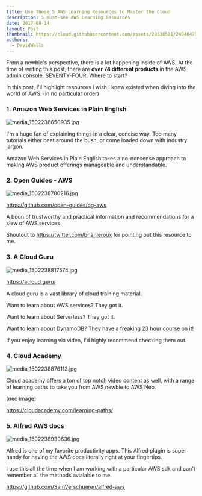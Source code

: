 ```yaml
---
title: Use These 5 AWS Learning Resources to Master the Cloud
description: 5 must-see AWS Learning Resources
date: 2017-08-14
layout: Post
thumbnail: https://cloud.githubusercontent.com/assets/20538501/24940473/2bdb229a-1ef8-11e7-9e8d-8f75b5461748.png
authors:
  - DavidWells
---
```


From a newbie's perspective, there is a lot happening inside of AWS. At the time of writing this post, there are **over 74 different products** in the AWS admin console. SEVENTY-FOUR. Where to start?

In this post, I'll highlight resources I wish I knew existed when diving into the world of AWS. (in no particular order)

### 1. Amazon Web Services in Plain English

![](http://davidwells.io/wp-content/uploads/2017/08/media_1502238650935.jpg "media_1502238650935.jpg")

I'm a huge fan of explaining things in a clear, concise way. Too many tutorials either beat around the bush, or come loaded down with industry jargon.

Amazon Web Services in Plain English takes a no-nonsense approach to making AWS product offerings manageable and understandable.

### 2. Open Guides - AWS

![](http://davidwells.io/wp-content/uploads/2017/08/media_1502238780216.jpg "media_1502238780216.jpg")

https://github.com/open-guides/og-aws

A boon of trustworthy and practical information and recommendations for a slew of AWS services

Shoutout to https://twitter.com/brianleroux for pointing out this resource to me.

### 3. A Cloud Guru

![](http://davidwells.io/wp-content/uploads/2017/08/media_1502238817574.jpg "media_1502238817574.jpg")

https://acloud.guru/

A cloud guru is a vast library of cloud training material.

Want to learn about AWS services? They got it.

Want to learn about Serverless? They got it.

Want to learn about DynamoDB? They have a freaking 23 hour course on it!

If you enjoy learning via video, I'd highly recommend checking them out.

### 4. Cloud Academy

![](http://davidwells.io/wp-content/uploads/2017/08/media_1502238876113.jpg "media_1502238876113.jpg")

Cloud academy offers a ton of top notch video content as well, with a range of learning paths to take you from AWS newbie to AWS Neo.

[neo image]

https://cloudacademy.com/learning-paths/

### 5. Alfred AWS docs

![](http://davidwells.io/wp-content/uploads/2017/08/media_1502238930636.jpg "media_1502238930636.jpg")

Alfred is one of my favorite productivity apps. This Alfred plugin is super handy for having the AWS docs literally right at your fingertips.

I use this all the time when I am working with a particular AWS sdk and can't remember all the methods avialable to me.

https://github.com/SamVerschueren/alfred-aws
